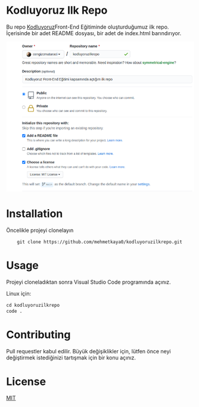 # Kodluyoruz Ilk Repo

Bu repo [Kodluyoruz](https://www.kodluyoruz.org/)Front-End Eğitiminde oluşturduğumuz ilk repo. İçerisinde bir adet README dosyası, bir adet de index.html barındırıyor.

![photo](https://github.com/Kodluyoruz/taskforce/blob/main/git/odev1/figures/github.png?raw=true)

# Installation

Öncelikle projeyi clonelayın

```
    git clone https://github.com/mehmetkaya0/kodluyoruzilkrepo.git
```

# Usage
Projeyi cloneladıktan sonra Visual Studio Code programında açınız.

Linux için:
```
cd kodluyoruzilkrepo
code .
```
# Contributing
Pull requestler kabul edilir. Büyük değişiklikler için, lütfen önce neyi değiştirmek istediğinizi tartışmak için bir konu açınız.
# License
[MIT](https://choosealicense.com/licenses/mit/)

